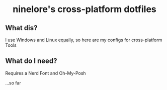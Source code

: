 <h1 align="center">ninelore's cross-platform dotfiles</h1>

## What dis?

I use Windows and Linux equally, so here are my configs for cross-platform Tools

## What do I need?

Requires a Nerd Font and Oh-My-Posh

...so far

